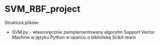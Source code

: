 # SVM_RBF_project

Struktura plików:
- SVM.py - własnoręcznie zaimplementowany algorytm Support Vector Machine w języku Python w oparciu o bibliotekę Scikit-learn
